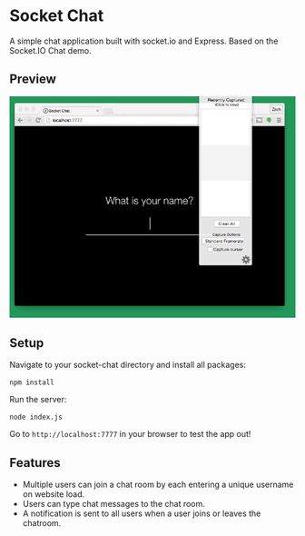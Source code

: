# Socket Chat
A simple chat application built with socket.io and Express.
Based on the Socket.IO Chat demo.

## Preview

![alt tag](https://github.com/zroyer/socket-chat/blob/master/preview.gif)

## Setup

Navigate to your socket-chat directory and install all packages:

```
npm install
```

Run the server:

```
node index.js
```

Go to `http://localhost:7777` in your browser to test the app out!

## Features

- Multiple users can join a chat room by each entering a unique username
on website load.
- Users can type chat messages to the chat room.
- A notification is sent to all users when a user joins or leaves
the chatroom.